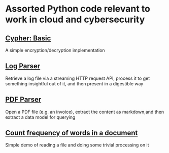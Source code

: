 # Assorted Python code relevant to work in cloud and cybersecurity

## [Cypher: Basic](cypher_basic.py)
A simple encryption/decryption implementation 

## [Log Parser](log_parser.py)
Retrieve a log file via a streaming HTTP request API, process it to get something insightful out of it, and then present in a digestible way

## [PDF Parser](pdf_parser.py)
Open a PDF file (e.g. an invoice), extract the content as markdown,and then extract a data model for querying 

## [Count frequency of words in a document](count_frequency.py)
Simple demo of reading a file and doing some trivial processing on it 